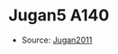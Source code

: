 <a name="material" />

# Jugan5 A140
<script type="application/ld+json">
  {
    "@context": "https://schema.org/",
    "@type": "ChemicalSubstance",
    "http://purl.org/dc/terms/conformsTo":
      {
        "@type": "CreativeWork",
        "@id": "https://bioschemas.org/profiles/ChemicalSubstance/0.4-RELEASE/"
      },
    "@id": "https://egonw.github.io/nanowiki/nanowiki103.html#material",
    "name": "Jugan5 A140",
    "sameAs": "http://127.0.0.1/mediawiki/index.php/Special:URIResolver/Jugan5_A140"
  }
</script>


* Source: [Jugan2011](Jugan2011.md)
